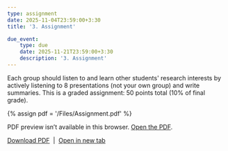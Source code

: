 ```yaml
---
type: assignment
date: 2025-11-04T23:59:00+3:30
title: '3. Assignment'

due_event: 
    type: due
    date: 2025-11-21T23:59:00+3:30
    description: '3. Assignment'
---
```

Each group should listen to and learn other students' research interests by actively listening to 8 presentations (not your own group) and write summaries. This is a graded assignment: 50 points total (10% of final grade).

{% assign pdf = '/Files/Assignment.pdf' %}

<!-- Inline preview (with fallback) -->
<object
  data="{{ pdf | relative_url }}"
  type="application/pdf"
  width="100%"
  height="800">
  <p>
    PDF preview isn’t available in this browser.
    <a href="{{ pdf | relative_url }}" target="_blank" rel="noopener">Open the PDF</a>.
  </p>
</object>

<!-- Download + open in new tab -->
<p>
  <a href="{{ pdf | relative_url }}" download>Download PDF</a>
  &nbsp;|&nbsp;
  <a href="{{ pdf | relative_url }}" target="_blank" rel="noopener">Open in new tab</a>
</p>

